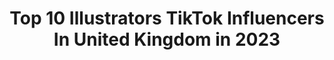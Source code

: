 ---
title: Top 10 Illustrators TikTok Influencers In United Kingdom in 2023
description: >-
  Find top illustrators TikTok influencers in United Kingdom in 2023. Most popular hashtags: #fyp #illustrator #foryoupage #foryou.
platform: TikTok
hits: 13
text_top: Identify the top-rated TikTok profiles on inBeat.
text_bottom: Our search engine holds 13 TikTok influencers like this in United Kingdom for you to work with.
profiles:
  - username: "pixie_pie_x"
    fullname: >-
      Pixie-Pie
    bio: >-
      ✧ UK Illustrator, 28 ✧ ✧ Poly • Bi • 18+ ✧ K!nkTok • Witch • Libra
    location: "United Kingdom"
    followers: 459600
    engagement: 2063
    commentsToLikes: 0.017725
    id: ck9nsg8rqdhgj0j78j96foi75
    verified: false
    hashtags: "#duet, #blindreact, #kinktok, #toast"
  - username: "samjonesart"
    fullname: >-
      Sam Jones
    bio: >-
      21 | YouTube thumbnail artist and illustrator Twitter: @SamJonesArt 👇STICKERS👇
    location: "United Kingdom"
    followers: 227800
    engagement: 1749
    commentsToLikes: 0.019245
    id: ckcizr8gm2zmx0j23htb2hv2k
    verified: false
    hashtags: "#basicallyidowrk, #amongus, #amongusgame, #fyp"
  - username: "birbdog"
    fullname: >-
      lauren
    bio: >-
      23 ¦ 🇬🇧 Freelance illustrator ARU Graduate 2020 Twitter - @ birbdog
    location: "United Kingdom"
    followers: 17700
    engagement: 2303
    commentsToLikes: 0.015735
    id: ck8orf0o0c00s0j781qbtw2a4
    verified: false
    hashtags: "#dungeonsanddragons, #illustrator, #conceptart, #bigcat"
  - username: "paintwithasif"
    fullname: >-
      Paint with Asif
    bio: >-
      Painter and Illustrator Please subscribe to my YouTube channel
    location: "United Kingdom"
    followers: 19400
    engagement: 1503
    commentsToLikes: 0.020952
    id: ck8f7f5hi2xfi0j78d8zzq19p
    verified: false
    hashtags: "#foryoupage, #landscapepainting, #youtubeartist, #painting"
  - username: "olaffalafel"
    fullname: >-
      Olaf Falafel
    bio: >-
      Comedian, illustrator, CEO of idiot. Real name Derek Chickpeas.
    location: "United Kingdom"
    followers: 16000
    engagement: 1058
    commentsToLikes: 0.029440
    id: ck8qmy11vs74o0j78vclr0f8s
    verified: false
    hashtags: "#foryou, #fyp, #ukcomedy, #foryoupage"
  - username: "kelvector"
    fullname: >-
      Kelvin
    bio: >-
      Illustrator but animating for fun I guess 🔹 IG - kelvector
    location: "United Kingdom"
    followers: 43200
    engagement: 1050
    commentsToLikes: 0.022569
    id: ckbkntkxrhvbp0j230vx7wjpz
    verified: false
    hashtags: "#foryou, #animation, #artfyp, #art"
  - username: "sikhcolouring"
    fullname: >-
      SikhColouring
    bio: >-
      Illustrator & Publisher for Children’s Books. ✨
    location: "United Kingdom"
    followers: 5981
    engagement: 713
    commentsToLikes: 0.050907
    id: ckbw90ocpzgut0j23egw16xp0
    verified: false
    hashtags: "#4u, #fyp, #pokepunjabi, #learnontiktok"
  - username: "quinnspins"
    fullname: >-
      Quinn's Pins
    bio: >-
      Hi, im Ella!🤗 Behind the Scenes of running my biz ✨ Code: tiktok10 for 10% off
    location: "United Kingdom"
    followers: 16900
    engagement: 1306
    commentsToLikes: 0.029339
    id: ckbezkm90kt2v0j23dfirt9se
    verified: false
    hashtags: "#smallbusinessowner, #smallbusiness, #fyp, #hustlecheck"
  - username: "rebrandeverything"
    fullname: >-
      Rebrand Everything.
    bio: >-
      Design tips + fun. Type ‘logo redesign’ into YouTube - that’s me 👁👄👁
    location: "United Kingdom"
    followers: 37600
    engagement: 624
    commentsToLikes: 0.045070
    id: ck9a6bpa42iqn0j78xm5sw8js
    verified: false
    hashtags: "#adobeillustrator, #illustrator, #logodesigner, #adobeindesign"
  - username: "by_sambull"
    fullname: >-
      Sam Bull Illus
    bio: >-
      I paint colourful kitsch things and animals 🦜Shop Now bysambull.etsy.com 💖
    location: "United Kingdom"
    followers: 2395
    engagement: 1213
    commentsToLikes: 0.016136
    id: ck8orfa7rc24i0j782sax8iyy
    verified: false
    hashtags: "#illustration, #etsy, #bordercollie, #artistchallenge"
---